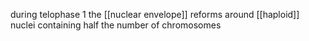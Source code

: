 during telophase 1 the [[nuclear envelope]] reforms around [[haploid]] nuclei containing half the number of chromosomes
